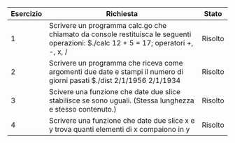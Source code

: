 Esercizio | Richiesta | Stato
--------- | --------- | -----
1 | Scrivere un programma calc.go che chiamato da console restituisca le seguenti operazioni: $./calc 12 + 5 = 17; operatori +, -, x, / | Risolto
2 | Scrivere un programma che riceva come argomenti due date e stampi il numero di giorni pasati $./dist 2/1/1956 2/1/1934 | Risolto
3 | Scivere una funzione che date due slice stabilisce se sono uguali. (Stessa lunghezza e stesso contenuto.) | Risolto
4 | Scrivere una funzione che date due slice x e y trova quanti elementi di x compaiono in y | Risolto
